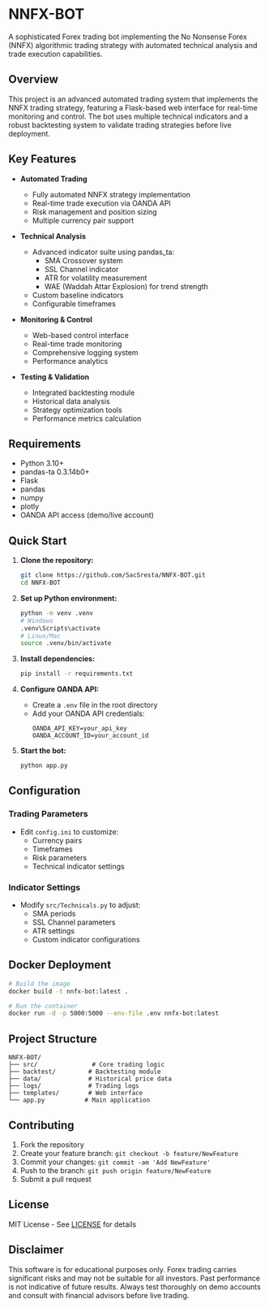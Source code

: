 # NNFX-BOT

A sophisticated Forex trading bot implementing the No Nonsense Forex (NNFX) algorithmic trading strategy with automated technical analysis and trade execution capabilities.

## Overview

This project is an advanced automated trading system that implements the NNFX trading strategy, featuring a Flask-based web interface for real-time monitoring and control. The bot uses multiple technical indicators and a robust backtesting system to validate trading strategies before live deployment.

## Key Features

- **Automated Trading**
  - Fully automated NNFX strategy implementation
  - Real-time trade execution via OANDA API
  - Risk management and position sizing
  - Multiple currency pair support

- **Technical Analysis**
  - Advanced indicator suite using pandas_ta:
    - SMA Crossover system
    - SSL Channel indicator
    - ATR for volatility measurement
    - WAE (Waddah Attar Explosion) for trend strength
  - Custom baseline indicators
  - Configurable timeframes

- **Monitoring & Control**
  - Web-based control interface
  - Real-time trade monitoring
  - Comprehensive logging system
  - Performance analytics

- **Testing & Validation**
  - Integrated backtesting module
  - Historical data analysis
  - Strategy optimization tools
  - Performance metrics calculation

## Requirements

- Python 3.10+
- pandas-ta 0.3.14b0+
- Flask
- pandas
- numpy
- plotly
- OANDA API access (demo/live account)

## Quick Start

1. **Clone the repository:**
   ```bash
   git clone https://github.com/SacSresta/NNFX-BOT.git
   cd NNFX-BOT
   ```

2. **Set up Python environment:**
   ```bash
   python -m venv .venv
   # Windows
   .venv\Scripts\activate
   # Linux/Mac
   source .venv/bin/activate
   ```

3. **Install dependencies:**
   ```bash
   pip install -r requirements.txt
   ```

4. **Configure OANDA API:**
   - Create a `.env` file in the root directory
   - Add your OANDA API credentials:
     ```
     OANDA_API_KEY=your_api_key
     OANDA_ACCOUNT_ID=your_account_id
     ```

5. **Start the bot:**
   ```bash
   python app.py
   ```

## Configuration

### Trading Parameters
- Edit `config.ini` to customize:
  - Currency pairs
  - Timeframes
  - Risk parameters
  - Technical indicator settings

### Indicator Settings
- Modify `src/Technicals.py` to adjust:
  - SMA periods
  - SSL Channel parameters
  - ATR settings
  - Custom indicator configurations

## Docker Deployment

```bash
# Build the image
docker build -t nnfx-bot:latest .

# Run the container
docker run -d -p 5000:5000 --env-file .env nnfx-bot:latest
```

## Project Structure

```
NNFX-BOT/
├── src/               # Core trading logic
├── backtest/         # Backtesting module
├── data/             # Historical price data
├── logs/             # Trading logs
├── templates/        # Web interface
└── app.py           # Main application
```

## Contributing

1. Fork the repository
2. Create your feature branch: `git checkout -b feature/NewFeature`
3. Commit your changes: `git commit -am 'Add NewFeature'`
4. Push to the branch: `git push origin feature/NewFeature`
5. Submit a pull request

## License

MIT License - See [LICENSE](LICENSE) for details

## Disclaimer

This software is for educational purposes only. Forex trading carries significant risks and may not be suitable for all investors. Past performance is not indicative of future results. Always test thoroughly on demo accounts and consult with financial advisors before live trading.
